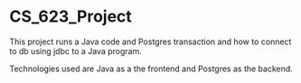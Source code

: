 # CS_623_Project

This project runs a Java code and Postgres transaction and how to connect to db using jdbc to a Java program.

Technologies used are Java as a the frontend and Postgres as the backend.
